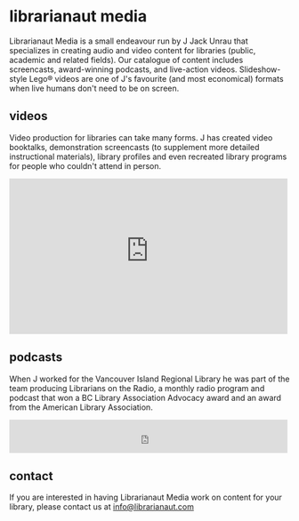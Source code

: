 # librarianaut media

Librarianaut Media is a small endeavour run by J Jack Unrau that specializes in creating audio and video content for libraries (public, academic and related fields). Our catalogue of content includes screencasts, award-winning podcasts, and live-action videos. Slideshow-style Lego® videos are one of J's favourite (and most economical) formats when live humans don't need to be on screen.

## videos

Video production for libraries can take many forms. J has created video booktalks, demonstration screencasts (to supplement more detailed instructional materials), library profiles and even recreated library programs for people who couldn't attend in person.

<iframe width="500" height="280" src="https://www.youtube-nocookie.com/embed/2cE6h6ELf_o" frameborder="0" allow="accelerometer; autoplay; encrypted-media; gyroscope; picture-in-picture" allowfullscreen></iframe>

## podcasts

When J worked for the Vancouver Island Regional Library he was part of the team producing Librarians on the Radio, a monthly radio program and podcast that won a BC Library Association Advocacy award and an award from the American Library Association.

<iframe src="https://archive.org/embed/LotR150526&playlist=1" width="500" height="60" frameborder="0" webkitallowfullscreen="true" mozallowfullscreen="true" allowfullscreen></iframe>

## contact

If you are interested in having Librarianaut Media work on content for your library, please contact us at info@librarianaut.com
